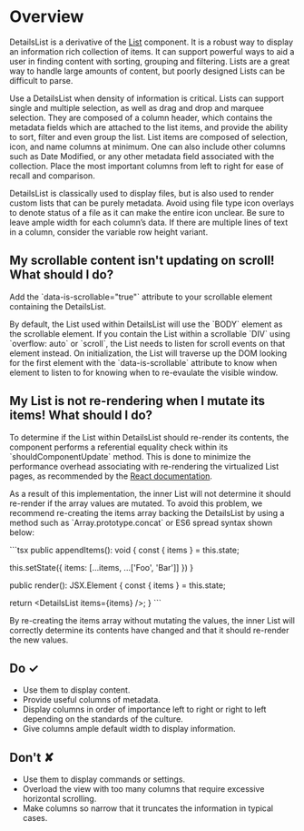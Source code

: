 # Overview
DetailsList is a derivative of the [List](https:&#x2F;&#x2F;developer.microsoft.com&#x2F;en-us&#x2F;fabric#&#x2F;controls&#x2F;web&#x2F;list) component. It is a robust way to display an information rich collection of items. It can support powerful ways to aid a user in finding content with sorting, grouping and filtering. Lists are a great way to handle large amounts of content, but poorly designed Lists can be difficult to parse.

Use a DetailsList when density of information is critical. Lists can support single and multiple selection, as well as drag and drop and marquee selection. They are composed of a column header, which contains the metadata fields which are attached to the list items, and provide the ability to sort, filter and even group the list. List items are composed of selection, icon, and name columns at minimum. One can also include other columns such as Date Modified, or any other metadata field associated with the collection. Place the most important columns from left to right for ease of recall and comparison.

DetailsList is classically used to display files, but is also used to render custom lists that can be purely metadata. Avoid using file type icon overlays to denote status of a file as it can make the entire icon unclear. Be sure to leave ample width for each column’s data. If there are multiple lines of text in a column, consider the variable row height variant.

## My scrollable content isn&#39;t updating on scroll! What should I do?

Add the &#x60;data-is-scrollable&#x3D;&quot;true&quot;&#x60; attribute to your scrollable element containing the DetailsList.

By default, the List used within DetailsList will use the &#x60;BODY&#x60; element as the scrollable element. If you contain the List within a scrollable &#x60;DIV&#x60; using &#x60;overflow: auto&#x60; or &#x60;scroll&#x60;, the List needs to listen for scroll events on that element instead. On initialization, the List will traverse up the DOM looking for the first element with the &#x60;data-is-scrollable&#x60; attribute to know when element to listen to for knowing when to re-evaulate the visible window.

## My List is not re-rendering when I mutate its items! What should I do?

To determine if the List within DetailsList should re-render its contents, the component performs a referential equality check within its &#x60;shouldComponentUpdate&#x60; method.
This is done to minimize the performance overhead associating with re-rendering the virtualized List pages, as recommended by the [React documentation](https:&#x2F;&#x2F;reactjs.org&#x2F;docs&#x2F;optimizing-performance.html#the-power-of-not-mutating-data).

As a result of this implementation, the inner List will not determine it should re-render if the array values are mutated.
To avoid this problem, we recommend re-creating the items array backing the DetailsList by using a method such as &#x60;Array.prototype.concat&#x60; or ES6 spread syntax shown below:

&#x60;&#x60;&#x60;tsx
public appendItems(): void {
  const { items } &#x3D; this.state;

  this.setState({
    items: [...items, ...[&#39;Foo&#39;, &#39;Bar&#39;]]
  })
}

public render(): JSX.Element {
  const { items } &#x3D; this.state;

  return &lt;DetailsList items&#x3D;{items} &#x2F;&gt;;
}
&#x60;&#x60;&#x60;

By re-creating the items array without mutating the values, the inner List will correctly determine its contents have changed and that it should re-render the new values.



## Do &#10003;
- Use them to display content.
- Provide useful columns of metadata.
- Display columns in order of importance left to right or right to left depending on the standards of the culture.
- Give columns ample default width to display information.

## Don't &#10008;
- Use them to display commands or settings.
- Overload the view with too many columns that require excessive horizontal scrolling.
- Make columns so narrow that it truncates the information in typical cases.